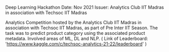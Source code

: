 Deep Learning Hackathon
Date: Nov 2021 
Issuer: Analytics Club IIT Madras in association with Techsoc IIT Madras

Analytics Competition hosted by the Analytics Club IIT Madras in association with Techsoc IIT Madras, as part of Pre Inter IIT Season. The task was to predict product category using the associated product metadata. Involved areas of ML, DL and NLP. ( Link of Leaderboard: 'https://www.kaggle.com/c/techsoc-analytics-21-22/leaderboard' )
